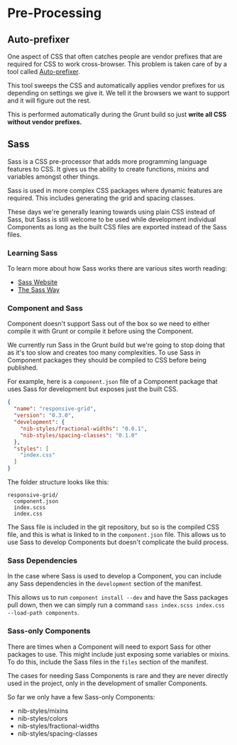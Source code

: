 # Pre-Processing

## Auto-prefixer

One aspect of CSS that often catches people are vendor prefixes that are required for CSS to work cross-browser.
This problem is taken care of by a tool called [Auto-prefixer](https://github.com/ai/autoprefixer).

This tool sweeps the CSS and automatically applies vendor prefixes for us depending on settings we give it. We
tell it the browsers we want to support and it will figure out the rest.

This is performed automatically during the Grunt build so just **write all CSS without vendor prefixes.**

## Sass

Sass is a CSS pre-processor that adds more programming language features to CSS. It gives us the ability to create
functions, mixins and variables amongst other things.

Sass is used in more complex CSS packages where dynamic features are required. This includes generating the grid
and spacing classes.

These days we're generally leaning towards using plain CSS instead of Sass, but Sass is still welcome to be used
while development individual Components as long as the built CSS files are exported instead of the Sass files.

### Learning Sass

To learn more about how Sass works there are various sites worth reading:

* [Sass Website](http://sass-lang.com/)
* [The Sass Way](http://thesassway.com/)

### Component and Sass

Component doesn't support Sass out of the box so we need to either compile it with Grunt or compile it before
using the Component.

We currently run Sass in the Grunt build but we're going to stop doing that as it's too slow and creates
too many complexities. To use Sass in Component packages they should be compiled to CSS before being
published.

For example, here is a `component.json` file of a Component package that uses Sass for development
but exposes just the built CSS.

```json
{
  "name": "responsive-grid",
  "version": "0.3.0",
  "development": {
    "nib-styles/fractional-widths": "0.0.1",
    "nib-styles/spacing-classes": "0.1.0"
  },
  "styles": [
    "index.css"
  ]
}
```

The folder structure looks like this:

```
responsive-grid/
  component.json
  index.scss
  index.css
```

The Sass file is included in the git repository, but so is the compiled CSS file, and this is what
is linked to in the `component.json` file. This allows us to use Sass to develop Components but
doesn't complicate the build process.

### Sass Dependencies

In the case where Sass is used to develop a Component, you can include any Sass dependencies in the
`development` section of the manifest.

This allows us to run `component install --dev` and have the Sass packages pull down, then we
can simply run a command `sass index.scss index.css --load-path components`.

### Sass-only Components

There are times when a Component will need to export Sass for other packages to use. This might include
just exposing some variables or mixins. To do this, include the Sass files in the `files` section of
the manifest.

The cases for needing Sass Components is rare and they are never directly used in the project, only in
the development of smaller Components.

So far we only have a few Sass-only Components:

* nib-styles/mixins
* nib-styles/colors
* nib-styles/fractional-widths
* nib-styles/spacing-classes
